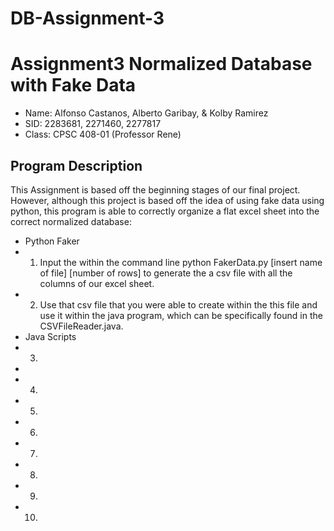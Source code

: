 # DB-Assignment-3
# Assignment3 Normalized Database with Fake Data
* Name: Alfonso Castanos, Alberto Garibay, & Kolby Ramirez
* SID: 2283681, 2271460, 2277817
* Class: CPSC 408-01 (Professor Rene)

## Program Description
This Assignment is based off the beginning stages of our final project. However, although this project is based off the idea of using fake data using python, this program is able to correctly organize a flat excel sheet into the correct normalized database:
* Python Faker  
*  1) Input the within the command line python FakerData.py [insert name of file] [number of rows] to generate the a csv file with all the columns of our excel sheet. 
*  2) Use that csv file that you were able to create within the this file and use it within the java program, which can be specifically found in the CSVFileReader.java.   
* Java Scripts 
*  3)
*  
*  4)
*  5)
*  6)
*  7)
*  8)
*  9)
*  10)
